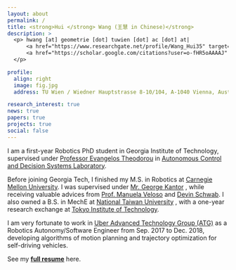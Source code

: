 ```yaml
---
layout: about
permalink: /
title: <strong>Hui </strong> Wang (王慧 in Chinese)</strong>
description: >
  <p> hwang [at] geometrie [dot] tuwien [dot] ac [dot] at| 
      <a href="https://www.researchgate.net/profile/Wang_Hui35" target="_blank" title="GitHub"><i class="fab fa-github"></i> Research Gate</a> |  
      <a href="https://scholar.google.com/citations?user=o-fHR5oAAAAJ" target="_blank" title="Google Scholar"><i class="ai ai-google-scholar"></i> Google Scholar</a> 
  </p>

profile:
  align: right
  image: fig.jpg
  address: TU Wien / Wiedner Hauptstrasse 8-10/104, A-1040 Vienna, Austria

research_interest: true
news: true
papers: true
projects: true
social: false
---
```


I am a first-year Robotics PhD student in Georgia Institute of Technology, supervised under <a href="https://scholar.google.com/citations?user=dG9MV7oAAAAJ&amp;hl=en" target="\_blank">Professor Evangelos Theodorou</a> in <a href="http://pwp.gatech.edu/acds/" target="\_blank">Autonomous Control and Decision Systems Laboratory</a>. 

<!-- My research interest lies broadly under <b>Robot Learning and Control</b>. Specifically, I have researched on Deep (Inverse) Reinforcement Learning, Stochastic Optimal Control, and combing XXX -->

Before joining Georgia Tech, I finished my M.S. in Robotics at 
<a href="http://www.cmu.edu/" target="\_blank">Carnegie Mellon University</a>. I was supervised under 
<a href="http://ri.cmu.edu/ri-faculty/george-a-kantor/" target="\_blank">Mr. George Kantor</a>
, while receiving valuable advices from 
<a href="https://www.cs.cmu.edu/~mmv/" target="\_blank">Prof. Manuela Veloso</a>
 and 
<a href="https://devinschwab.com/" target="\_blank">Devin Schwab</a>. 
I also owned a B.S. in MechE at 
<a href="http://www.ntu.edu.tw/english/index.html" target="\_blank">National Taiwan University</a>
, with a one-year research exchange at
<a href="https://www.titech.ac.jp/english/" target="\_blank">Tokyo Institute of Technology</a>.
<!-- My research here relates to off-road autonomous navigation for all-terrain vehicle application. Specifically, I worked on deep reinforcement learning, deep imitation learning, and model-predictive planning as my master thesis.  -->

I am very fortunate to work in 
<a href="https://www.uber.com/info/atg/" target="\_blank">Uber Advanced Technology Group (ATG)</a> as a Robotics Autonomy/Software Engineer from Sep. 2017 to Dec. 2018, developing algorithms of motion planning and trajectory optimization for self-driving vehicles.

See my 
<a href="https://ghliu.github.io/assets/pub/CV-two-page-2019.pdf" target="\_blank"><b>full resume</b></a> here.
